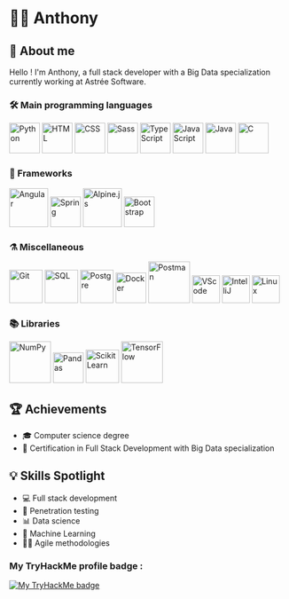 # 🧑‍💻 Anthony

## 🚀 About me
Hello ! I'm Anthony, a full stack developer with a Big Data specialization currently working at Astrée Software.

### 🛠️ Main programming languages
<p>
  <img src="https://cdn.jsdelivr.net/gh/devicons/devicon@latest/icons/python/python-original-wordmark.svg" alt="Python" height="55"/>
  <img src="https://cdn.jsdelivr.net/gh/devicons/devicon@latest/icons/html5/html5-plain-wordmark.svg" alt="HTML" height="55"/>
  <img src="https://cdn.jsdelivr.net/gh/devicons/devicon@latest/icons/css3/css3-plain-wordmark.svg" alt="CSS" height="55"/>
  <img src="https://cdn.jsdelivr.net/gh/devicons/devicon@latest/icons/sass/sass-original.svg" alt="Sass" height="55"/>
  <img src="https://cdn.jsdelivr.net/gh/devicons/devicon@latest/icons/typescript/typescript-original.svg" alt="TypeScript" height="55"/>
  <img <img src="https://github.com/user-attachments/assets/3ad5708d-e28d-4d30-89ea-8d1387143627" alt="JavaScript" height="55"/>
  <img src="https://cdn.jsdelivr.net/gh/devicons/devicon@latest/icons/java/java-original-wordmark.svg" alt="Java" height="55"/>
  <img <img src="https://github.com/user-attachments/assets/5e3faea7-e4e8-4d69-91b9-5f1bb41bc490" alt="C" height="55"/>

</p>

### 🧰 Frameworks
<p>
  <img src="https://cdn.jsdelivr.net/gh/devicons/devicon@latest/icons/angular/angular-original-wordmark.svg" alt="Angular" height="70"/>
  <img src="https://cdn.jsdelivr.net/gh/devicons/devicon@latest/icons/spring/spring-original-wordmark.svg" alt="Spring" height="55"/>
  <img src="https://cdn.jsdelivr.net/gh/devicons/devicon@latest/icons/alpinejs/alpinejs-original-wordmark.svg" alt="Alpine.js" height="70"/>
  <img src="https://cdn.jsdelivr.net/gh/devicons/devicon@latest/icons/bootstrap/bootstrap-original-wordmark.svg" alt="Bootstrap" height="55"/>
</p>

### ⚗️ Miscellaneous
<p>
  <img src="https://cdn.jsdelivr.net/gh/devicons/devicon@latest/icons/git/git-original-wordmark.svg" alt="Git" height="60"/>
  <img src="https://github.com/user-attachments/assets/22d91a80-2c47-4d1f-819a-073edfbeb791" alt="SQL" height="60"/>
  <img src="https://github.com/user-attachments/assets/22ebab03-ced1-4f20-8364-3d9dc96a34bb" alt="Postgre" height="60" />
  <img src="https://cdn.jsdelivr.net/gh/devicons/devicon@latest/icons/docker/docker-original-wordmark.svg" alt="Docker" height="55"/>
  <img src="https://cdn.jsdelivr.net/gh/devicons/devicon@latest/icons/postman/postman-original-wordmark.svg" alt="Postman" height="75"/>
  <img src="https://cdn.jsdelivr.net/gh/devicons/devicon@latest/icons/vscode/vscode-original-wordmark.svg" alt="VScode" height="50"/>
  <img src="https://cdn.jsdelivr.net/gh/devicons/devicon@latest/icons/intellij/intellij-original.svg" alt="IntelliJ" height="50"/>
  <img src="https://cdn.jsdelivr.net/gh/devicons/devicon@latest/icons/linux/linux-original.svg" alt="Linux" height="50"/>
</p>

### 📚 Libraries
<p>
  <img src="https://cdn.jsdelivr.net/gh/devicons/devicon@latest/icons/numpy/numpy-original-wordmark.svg" alt="NumPy" height="75"/>
  <img src="https://cdn.jsdelivr.net/gh/devicons/devicon@latest/icons/pandas/pandas-original-wordmark.svg" alt="Pandas" height="55"/>
  <img src="https://cdn.jsdelivr.net/gh/devicons/devicon@latest/icons/scikitlearn/scikitlearn-original.svg" alt="Scikit Learn" height="60"/>
  <img src="https://cdn.jsdelivr.net/gh/devicons/devicon@latest/icons/tensorflow/tensorflow-original-wordmark.svg" alt="TensorFlow" height="75"/>
</p>

## 🏆 Achievements
- 🎓 Computer science degree
- 📜 Certification in Full Stack Development with Big Data specialization

## 💡 Skills Spotlight
- 💻 Full stack development
- 🔏 Penetration testing
- 📊 Data science
- 🤖 Machine Learning
- 🤸🏼 Agile methodologies

### My TryHackMe profile badge :
<a href="https://tryhackme.com/r/p/patch0">
  <img src="https://tryhackme-badges.s3.amazonaws.com/patch0.png" alt="My TryHackMe badge" />
</a>
